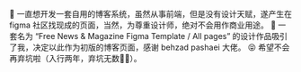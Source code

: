 🌟 一直想开发一套自用的博客系统，虽然从事前端，但是没有设计天赋，遂产生在 figma 社区找现成的页面，当然，为尊重设计师，绝对不会用作商业用途。
🌟 一套名为 “Free News & Magazine Figma Template / All pages” 的设计作品吸引了我，决定以此作为初版的博客页面，感谢 behzad pashaei 大佬。
😝 希望不会再弃坑啦（入行两年，弃坑无数😮‍💨）。